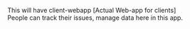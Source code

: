 This will have client-webapp [Actual Web-app for clients]<br>
People can track their issues, manage data here in this app.